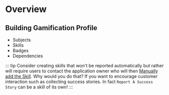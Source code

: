 # Overview

## Building Gamification Profile

- Subjects
- Skills
- Badges
- Dependencies

::: tip
Consider creating skills that won't be reported automatically but rather will require users to contact the application owner who will then 
[Manually add the Skill](/dashboard/user-guide/skills.html#manually-add-skill-event). Why would you do that? If you want to encourage
customer interaction such as collecting success stories. In fact ``Report A Success Story`` can be a skill of its own!
:::
